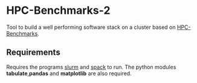 # HPC-Benchmarks-2
Tool to build a well performing software stack on a cluster based on [HPC-Benchmarks](https://github.com/Azera5/HPC-Benchmarks/tree/main).

## Requirements
Requires the programs [slurm](https://slurm.schedmd.com/) and [spack](https://spack.readthedocs.io/en/latest/index.html) to run.
The python modules **tabulate**,**pandas** and **matplotlib** are also required.
